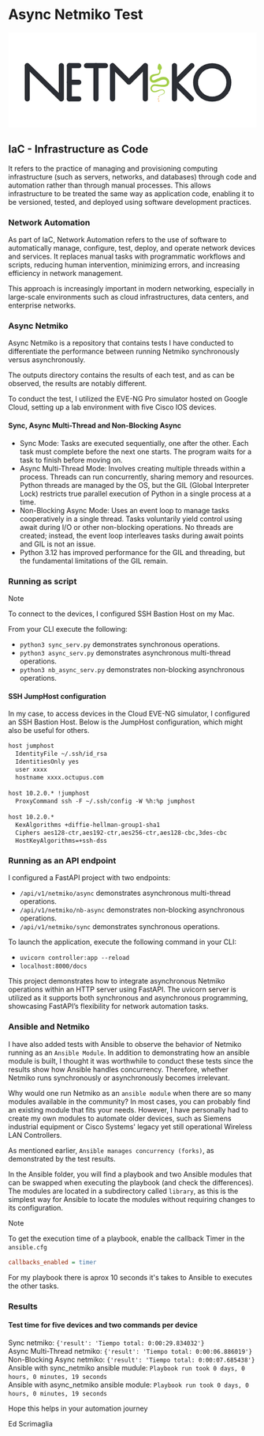# Async Netmiko Test

![plot](imagen/netmiko.png)

## IaC - Infrastructure as Code

It refers to the practice of managing and provisioning computing infrastructure (such as servers, networks, and databases) through code and automation rather than through manual processes. This allows infrastructure to be treated the same way as application code, enabling it to be versioned, tested, and deployed using software development practices.

### Network Automation

As part of IaC, Network Automation refers to the use of software to automatically manage, configure, test, deploy, and operate network devices and services. It replaces manual tasks with programmatic workflows and scripts, reducing human intervention, minimizing errors, and increasing efficiency in network management.

This approach is increasingly important in modern networking, especially in large-scale environments such as cloud infrastructures, data centers, and enterprise networks.

### Async Netmiko

Async Netmiko is a repository that contains tests I have conducted to differentiate the performance between running Netmiko synchronously versus asynchronously.

The outputs directory contains the results of each test, and as can be observed, the results are notably different.

To conduct the test, I utilized the EVE-NG Pro simulator hosted on Google Cloud, setting up a lab environment with five Cisco IOS devices.

#### Sync, Async Multi-Thread and Non-Blocking Async

- Sync Mode: Tasks are executed sequentially, one after the other. Each task must complete before the next one starts. The program waits for a task to finish before moving on.
- Async Multi-Thread Mode: Involves creating multiple threads within a process. Threads can run concurrently, sharing memory and resources. Python threads are managed by the OS, but the GIL (Global Interpreter Lock) restricts true parallel execution of Python in a single process at a time.
- Non-Blocking Async Mode: Uses an event loop to manage tasks cooperatively in a single thread. Tasks voluntarily yield control using await during I/O or other non-blocking operations. No threads are created; instead, the event loop interleaves tasks during await points and GIL is not an issue.
- Python 3.12 has improved performance for the GIL and threading, but the fundamental limitations of the GIL remain.

### Running as script

> [!NOTE]
> To connect to the devices, I configured SSH Bastion Host on my Mac.

From your CLI execute the following:

- `python3 sync_serv.py` demonstrates synchronous operations.
- `python3 async_serv.py` demonstrates asynchronous multi-thread operations.
- `python3 nb_async_serv.py` demonstrates non-blocking asynchronous operations.

#### SSH JumpHost configuration

In my case, to access devices in the Cloud EVE-NG simulator, I configured an SSH Bastion Host. Below is the JumpHost configuration, which might also be useful for others.

```ssh-config
host jumphost  
  IdentityFile ~/.ssh/id_rsa  
  IdentitiesOnly yes  
  user xxxx  
  hostname xxxx.octupus.com  

host 10.2.0.* !jumphost  
  ProxyCommand ssh -F ~/.ssh/config -W %h:%p jumphost  

host 10.2.0.*  
  KexAlgorithms +diffie-hellman-group1-sha1  
  Ciphers aes128-ctr,aes192-ctr,aes256-ctr,aes128-cbc,3des-cbc  
  HostKeyAlgorithms=+ssh-dss
```

### Running as an API endpoint

I configured a FastAPI project with two endpoints:

- `/api/v1/netmiko/async` demonstrates asynchronous multi-thread operations.
- `/api/v1/netmiko/nb-async` demonstrates non-blocking asynchronous operations.
- `/api/v1/netmiko/sync` demonstrates synchronous operations.

To launch the application, execute the following command in your CLI:

- `uvicorn controller:app --reload`
- `localhost:8000/docs`

This project demonstrates how to integrate asynchronous Netmiko operations within an HTTP server using FastAPI. The uvicorn server is utilized as it supports both synchronous and asynchronous programming, showcasing FastAPI’s flexibility for network automation tasks.

### Ansible and Netmiko

I have also added tests with Ansible to observe the behavior of Netmiko running as an `Ansible Module`. In addition to demonstrating how an ansible module is built, I thought it was worthwhile to conduct these tests since the results show how Ansible handles concurrency. Therefore, whether Netmiko runs synchronously or asynchronously becomes irrelevant.

Why would one run Netmiko as an `ansible module` when there are so many modules available in the community? In most cases, you can probably find an existing module that fits your needs. However, I have personally had to create my own modules to automate older devices, such as Siemens industrial equipment or Cisco Systems' legacy yet still operational Wireless LAN Controllers.

As mentioned earlier, `Ansible manages concurrency (forks)`, as demonstrated by the test results.

In the Ansible folder, you will find a playbook and two Ansible modules that can be swapped when executing the playbook (and check the differences). The modules are located in a subdirectory called `library`, as this is the simplest way for Ansible to locate the modules without requiring changes to its configuration.

> [!NOTE]
> To get the execution time of a playbook, enable the callback Timer in the `ansible.cfg`
> 
> ```ini
> callbacks_enabled = timer
> ```

For my playbook there is aprox 10 seconds it's takes to Ansible to executes the other tasks.

### Results

#### Test time for five devices and two commands per device

Sync netmiko: `{'result': 'Tiempo total: 0:00:29.834032'}`  
Async Multi-Thread netmiko: `{'result': 'Tiempo total: 0:00:06.886019'}`  
Non-Blocking Async netmiko: `{'result': 'Tiempo total: 0:00:07.685438'}`  
Ansible with sync_netmiko ansible mudule: `Playbook run took 0 days, 0 hours, 0 minutes, 19 seconds`  
Ansible with async_netmiko ansible module: `Playbook run took 0 days, 0 hours, 0 minutes, 19 seconds`

Hope this helps in your automation journey  

Ed Scrimaglia
  
